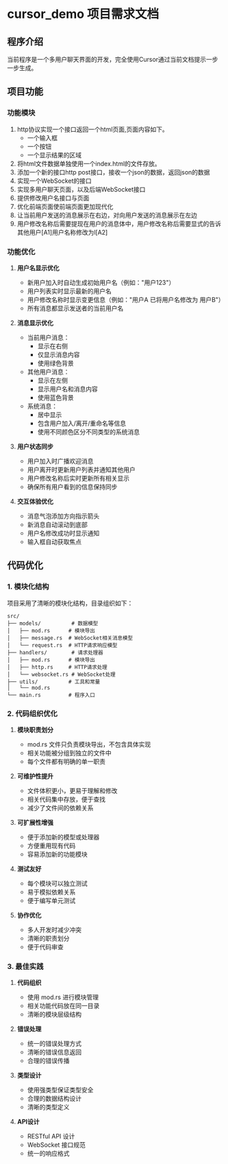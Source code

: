 # cursor_demo 项目需求文档

## 程序介绍

  当前程序是一个多用户聊天界面的开发，完全使用Cursor通过当前文档提示一步一步生成。

## 项目功能

### 功能模块

  1. http协议实现一个接口返回一个html页面,页面内容如下。
      - 一个输入框
      - 一个按钮
      - 一个显示结果的区域
  2. 将html文件数据单独使用一个index.html的文件存放。
  3. 添加一个新的接口http post接口，接收一个json的数据，返回json的数据
  4. 实现一个WebSocket的接口
  5. 实现多用户聊天页面，以及后端WebSocket接口
  6. 提供修改用户名接口与页面
  7. 优化前端页面使前端页面更加现代化
  8. 让当前用户发送的消息展示在右边，对向用户发送的消息展示在左边
  9. 用户修改名称后需要提现在用户的消息体中，用户修改名称后需要显式的告诉其他用户[A1]用户名称修改为l[A2]

### 功能优化

1. **用户名显示优化**
   - 新用户加入时自动生成初始用户名（例如："用户123"）
   - 用户列表实时显示最新的用户名
   - 用户修改名称时显示变更信息（例如："用户A 已将用户名修改为 用户B"）
   - 所有消息都显示发送者的当前用户名

2. **消息显示优化**
   - 当前用户消息：
     - 显示在右侧
     - 仅显示消息内容
     - 使用绿色背景
   - 其他用户消息：
     - 显示在左侧
     - 显示用户名和消息内容
     - 使用蓝色背景
   - 系统消息：
     - 居中显示
     - 包含用户加入/离开/重命名等信息
     - 使用不同颜色区分不同类型的系统消息

3. **用户状态同步**
   - 用户加入时广播欢迎消息
   - 用户离开时更新用户列表并通知其他用户
   - 用户修改名称后实时更新所有相关显示
   - 确保所有用户看到的信息保持同步

4. **交互体验优化**
   - 消息气泡添加方向指示箭头
   - 新消息自动滚动到底部
   - 用户名修改成功时显示通知
   - 输入框自动获取焦点

## 代码优化

### 1. 模块化结构

项目采用了清晰的模块化结构，目录组织如下：

```
src/
├── models/          # 数据模型
│   ├── mod.rs      # 模块导出
│   ├── message.rs  # WebSocket相关消息模型
│   └── request.rs  # HTTP请求响应模型
├── handlers/        # 请求处理器
│   ├── mod.rs      # 模块导出
│   ├── http.rs     # HTTP请求处理
│   └── websocket.rs # WebSocket处理
├── utils/          # 工具和常量
│   └── mod.rs
└── main.rs         # 程序入口
```

### 2. 代码组织优化

1. **模块职责划分**
   - mod.rs 文件只负责模块导出，不包含具体实现
   - 相关功能被分组到独立的文件中
   - 每个文件都有明确的单一职责

2. **可维护性提升**
   - 文件体积更小，更易于理解和修改
   - 相关代码集中存放，便于查找
   - 减少了文件间的依赖关系

3. **可扩展性增强**
   - 便于添加新的模型或处理器
   - 方便重用现有代码
   - 容易添加新的功能模块

4. **测试友好**
   - 每个模块可以独立测试
   - 易于模拟依赖关系
   - 便于编写单元测试

5. **协作优化**
   - 多人开发时减少冲突
   - 清晰的职责划分
   - 便于代码审查

### 3. 最佳实践

1. **代码组织**
   - 使用 mod.rs 进行模块管理
   - 相关功能代码放在同一目录
   - 清晰的模块层级结构

2. **错误处理**
   - 统一的错误处理方式
   - 清晰的错误信息返回
   - 合理的错误传播

3. **类型设计**
   - 使用强类型保证类型安全
   - 合理的数据结构设计
   - 清晰的类型定义

4. **API设计**
   - RESTful API 设计
   - WebSocket 接口规范
   - 统一的响应格式
